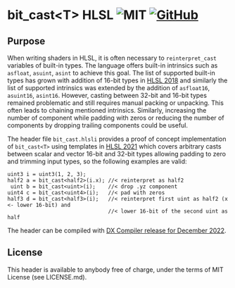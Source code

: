 # bit_cast\<T\> HLSL ![MIT](https://img.shields.io/badge/license-MIT-blue.svg) [![GitHub](https://img.shields.io/badge/repo-github-green.svg)](https://github.com/zeux/meshoptimizer)

## Purpose

When writing shaders in HLSL, it is often necessary to `reinterpret_cast` variables of built-in types. The language offers built-in intrinsics such as `asfloat`, `asuint`, `asint` to achieve this goal. The list of supported built-in types has grown with addition of 16-bit types in [HLSL 2018](https://github.com/microsoft/DirectXShaderCompiler/wiki/16-Bit-Scalar-Types) and similarly the list of supported intrinsics was extended by the addition of `asfloat16`, `asuint16`, `asint16`. However, casting between 32-bit and 16-bit types remained problematic and still requires manual packing or unpacking. This often leads to chaining mentioned intrinsics. Similarly, increasing the number of component while padding with zeros or reducing the number of components by dropping trailing components could be useful.

The header file `bit_cast.hlsli` provides a proof of concept implementation of `bit_cast<T>` using templates in [HLSL 2021](https://github.com/microsoft/DirectXShaderCompiler/wiki/HLSL-2021) which covers arbitrary casts between scalar and vector  16-bit and 32-bit types allowing padding to zero and trimming input types, so the following examples are valid:

```hlsl
uint3 i = uint3(1, 2, 3);
half2 a = bit_cast<half2>(i.x); //< reinterpret as half2
 uint b = bit_cast<uint>(i);    //< drop .yz component
uint4 c = bit_cast<uint4>(i);   //< pad with zeros
half3 d = bit_cast<half3>(i);   //< reinterpret first uint as half2 (x <- lower 16-bit) and 
                                //< lower 16-bit of the second uint as half
```

The header can be compiled with [DX Compiler release for December 2022](https://github.com/microsoft/DirectXShaderCompiler/releases/tag/v1.7.2212).

## License

This header is available to anybody free of charge, under the terms of MIT License (see LICENSE.md).
